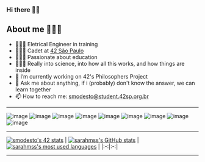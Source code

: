 ### Hi there 👋🏾

## About me 👩🏾‍💻
- 👩🏽‍🎓 Eletrical Engineer in training
- 👩🏾‍🚀 Cadet at [42 São Paulo](https://www.42sp.org.br/)
- 👩🏾‍🏫  Passionate about education
- 👩🏾‍🔧 Really into science, into how all this works, and how things are inside
- 🔭 I’m currently working on  42's Philosophers Project
- 💬 Ask me about anything, if i (probably) don't know the answer, we can learn together
- 📫 How to reach me:   smodesto@student.42sp.org.br

---

![image](https://user-images.githubusercontent.com/62228465/171064604-87d39511-51ce-4dba-a73d-1df2cec9dbd9.png)
![image](https://user-images.githubusercontent.com/62228465/171064632-99914975-edb4-4043-b59a-e210a66096c4.png)
![image](https://user-images.githubusercontent.com/62228465/171064685-c8e60265-9421-4662-975e-506238ca05a0.png)
![image](https://user-images.githubusercontent.com/62228465/171064691-86732103-8596-4b36-9bba-4260f0e25984.png)
![image](https://user-images.githubusercontent.com/62228465/171064715-f5e00a29-f8a5-4690-a01b-222c64f98136.png)
![image](https://user-images.githubusercontent.com/62228465/171064722-7a271dad-8530-489c-ba05-51959e902a37.png)
![image](https://user-images.githubusercontent.com/62228465/171064756-3e1b1aef-8e58-421b-8296-c17ab773d5db.png)
![image](https://user-images.githubusercontent.com/62228465/171064776-5838b282-5409-4758-93d0-643550971b13.png)
![image](https://user-images.githubusercontent.com/62228465/171064782-ad20a2d8-c9a5-4bb1-aba8-5517a3d14c9c.png)

---
[![smodesto's 42 stats](https://badge42.vercel.app/api/v2/cl2w40gcl001109mx37lm6el8/stats?cursusId=21&coalitionId=undefined)](https://github.com/JaeSeoKim/badge42)
| [![sarahmss's GitHub stats](https://github-readme-stats.vercel.app/api?username=sarahmss&count_private=true&show_icons=true&hide=issues&hide_border=true&theme=jolly)](https://github.com/sarahmss?tab=repositories) | [![sarahmss's most used languages](https://github-readme-stats.vercel.app/api/top-langs/?username=sarahmss&layout=compact&hide_border=true&theme=jolly)](https://github.com/sarahmss?tab=repositories) |
|:-:|:-:|

---
